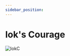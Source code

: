 ```yaml
---
sidebar_position: 
---
```


# Iok's Courage

![IokC](https://vwiki.valorserver.com/api/item/picture/iok's%20courage)
